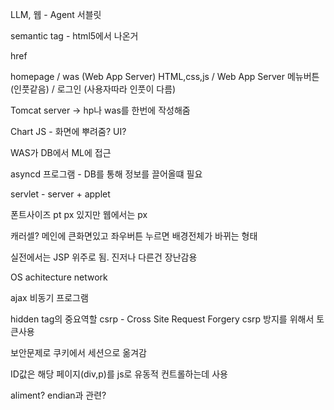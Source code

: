 LLM, 웹 - Agent
서블릿

semantic tag - html5에서 나온거

href

homepage / was (Web App Server)
HTML,css,js / Web App Server
메뉴버튼(인풋같음) / 로그인 (사용자따라 인풋이 다름)

Tomcat server -> hp나 was를 한번에 작성해줌

Chart JS - 화면에 뿌려줌? UI?

WAS가 DB에서 ML에 접근

asyncd 프로그램 - DB를 통해 정보를 끌어올떄 필요

servlet - server + applet

폰트사이즈 pt px 있지만 웹에서는 px

캐러셀? 메인에 큰화면있고 좌우버튼 누르면 배경전체가 바뀌는 형태

실전에서는 JSP 위주로 됨. 진저나 다른건 장난감용

OS achitecture network

ajax 비동기 프로그램

hidden tag의 중요역할
csrp - Cross Site Request Forgery
csrp 방지를 위해서 토큰사용

보안문제로 쿠키에서 세션으로 옮겨감

ID값은 해당 페이지(div,p)를 js로 유동적 컨트롤하는데 사용

aliment? endian과 관련?